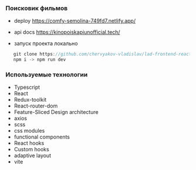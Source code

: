 ### Поисковик фильмов

- deploy https://comfy-semolina-749fd7.netlify.app/
- api docs https://kinopoiskapiunofficial.tech/

- запуск проекта локально

```js
   git clone https://github.com/chervyakov-vladislav/lad-frontend-react.git .
   npm i -> npm run dev
```
### Используемые технологии

- Typescript
- React
- Redux-toolkit
- React-router-dom
- Feature-Sliced Design architecture
- axios
- scss
- css modules
- functional components
- React hooks
- Custom hooks
- adaptive layout
- vite